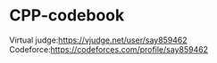 # CPP-codebook
Virtual judge:<https://vjudge.net/user/say859462>
Codeforce:<https://codeforces.com/profile/say859462>

